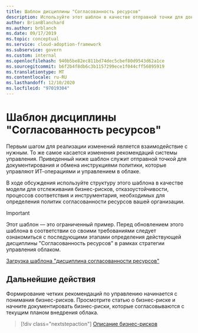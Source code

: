 ```yaml
---
title: Шаблон дисциплины "Согласованность ресурсов"
description: Используйте этот шаблон в качестве отправной точки для документирования и обмена инструкциями политики, которые управляют ИТ-операциями и управлением в облаке.
author: BrianBlanchard
ms.author: brblanch
ms.date: 09/17/2019
ms.topic: conceptual
ms.service: cloud-adoption-framework
ms.subservice: govern
ms.custom: internal
ms.openlocfilehash: 940b5be82ec811bd74dec5cbef80d9543d62a1ce
ms.sourcegitcommit: b6f2b4f8db6c3b1157299ece1f044cff56895919
ms.translationtype: MT
ms.contentlocale: ru-RU
ms.lasthandoff: 12/10/2020
ms.locfileid: "97019304"
---
```

# <a name="resource-consistency-discipline-template"></a>Шаблон дисциплины "Согласованность ресурсов"

Первым шагом для реализации изменений является взаимодействие с нужным. То же самое касается изменения рекомендаций системы управления. Приведенный ниже шаблон служит отправной точкой для документирования и обмена инструкциями политики, которые управляют ИТ-операциями и управлением в облаке.

В ходе обсуждения используйте структуру этого шаблона в качестве модели для отслеживания бизнес-рисков, отказоустойчивости, процессов соответствия и инструментария, необходимых для определения политик согласованности ресурсов вашей организации.

> [!IMPORTANT]
> Этот шаблон — это ограниченный пример. Перед обновлением этого шаблона в соответствии со своими требованиями следует ознакомиться с последующими этапами определения действующей дисциплины "Согласованность ресурсов" в рамках стратегии управления облаком.

[Загрузка шаблона "дисциплина согласованности ресурсов"](https://raw.githubusercontent.com/microsoft/CloudAdoptionFramework/master/govern/resource-consistency-discipline-template.docx)

## <a name="next-steps"></a>Дальнейшие действия

Формирование четких рекомендаций по управлению начинается с понимания бизнес-рисков. Просмотрите статью о бизнес-риске и начните документировать бизнес-риски, которые согласовываются с текущим планом внедрения облака.

> [!div class="nextstepaction"]
> [Описание бизнес-рисков](./business-risks.md)
